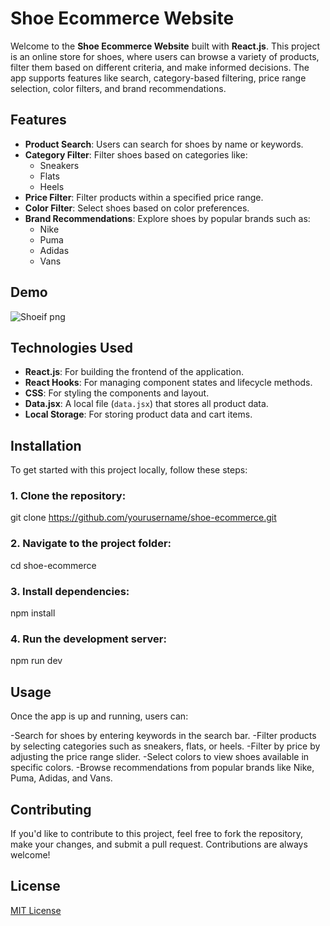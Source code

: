 # Shoe Ecommerce Website

Welcome to the **Shoe Ecommerce Website** built with **React.js**. This project is an online store for shoes, where users can browse a variety of products, filter them based on different criteria, and make informed decisions. The app supports features like search, category-based filtering, price range selection, color filters, and brand recommendations.

## Features

- **Product Search**: Users can search for shoes by name or keywords.
- **Category Filter**: Filter shoes based on categories like:
  - Sneakers
  - Flats
  - Heels
- **Price Filter**: Filter products within a specified price range.
- **Color Filter**: Select shoes based on color preferences.
- **Brand Recommendations**: Explore shoes by popular brands such as:
  - Nike
  - Puma
  - Adidas
  - Vans

## Demo

![Shoeif png](https://github.com/AshutoshDevX/Shoeify/blob/main/src/assets/shoeify.png)
## Technologies Used

- **React.js**: For building the frontend of the application.
- **React Hooks**: For managing component states and lifecycle methods.
- **CSS**: For styling the components and layout.
- **Data.jsx**: A local file (`data.jsx`) that stores all product data.
- **Local Storage**: For storing product data and cart items.

## Installation

To get started with this project locally, follow these steps:

### 1. Clone the repository:
git clone https://github.com/yourusername/shoe-ecommerce.git

### 2. Navigate to the project folder:
cd shoe-ecommerce

### 3. Install dependencies:
npm install

### 4. Run the development server:
npm run dev

## Usage
Once the app is up and running, users can:

-Search for shoes by entering keywords in the search bar.
-Filter products by selecting categories such as sneakers, flats, or heels.
-Filter by price by adjusting the price range slider.
-Select colors to view shoes available in specific colors.
-Browse recommendations from popular brands like Nike, Puma, Adidas, and Vans.

## Contributing
If you'd like to contribute to this project, feel free to fork the repository, make your changes, and submit a pull request. Contributions are always welcome!

## License
[MIT License](LICENSE)